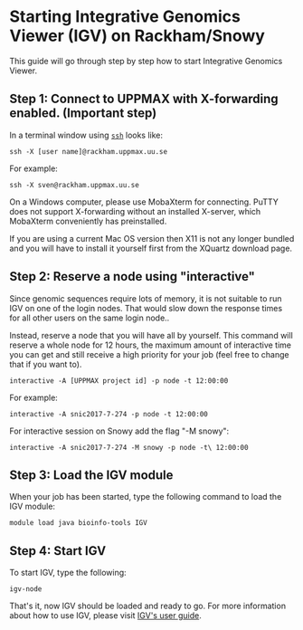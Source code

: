 # Starting Integrative Genomics Viewer (IGV) on Rackham/Snowy

This guide will go through step by step how to start Integrative Genomics Viewer.

## Step 1: Connect to UPPMAX with X-forwarding enabled. (Important step)

In a terminal window using [`ssh`](../software/ssh.md) looks like:

```console
ssh -X [user name]@rackham.uppmax.uu.se
```

For example:

```
ssh -X sven@rackham.uppmax.uu.se
```

On a Windows computer, please use MobaXterm for connecting. PuTTY does not support X-forwarding without an installed X-server, which MobaXterm conveniently has preinstalled.

If you are using a current Mac OS version then X11 is not any longer bundled and you will have to install it yourself first from the  XQuartz download page.

## Step 2: Reserve a node using "interactive"
Since genomic sequences require lots of memory, it is not suitable to run IGV on one of the login nodes. That would slow down the response times for all other users on the same login node..

Instead, reserve a node that you will have all by yourself. This command will reserve a whole node for 12 hours, the maximum amount of interactive time you can get and still receive a high priority for your job (feel free to change that if you want to).

```console
interactive -A [UPPMAX project id] -p node -t 12:00:00
```
For example:

```console
interactive -A snic2017-7-274 -p node -t 12:00:00
```

For interactive session on Snowy add the flag "-M snowy":

```console
interactive -A snic2017-7-274 -M snowy -p node -t\ 12:00:00
```

## Step 3: Load the IGV module
When your job has been started, type the following command to load the IGV module:

```console
module load java bioinfo-tools IGV
```

## Step 4: Start IGV
To start IGV, type the following:

```console
igv-node
```
That's it, now IGV should be loaded and ready to go. For more information about how to use IGV, please visit [IGV's user guide](https://igv.org/doc/desktop/).
